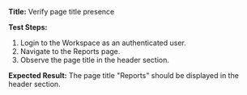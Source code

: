 **Title:** Verify page title presence

**Test Steps:**
1. Login to the Workspace as an authenticated user.
2. Navigate to the Reports page.
3. Observe the page title in the header section.

**Expected Result:**
The page title "Reports" should be displayed in the header section.